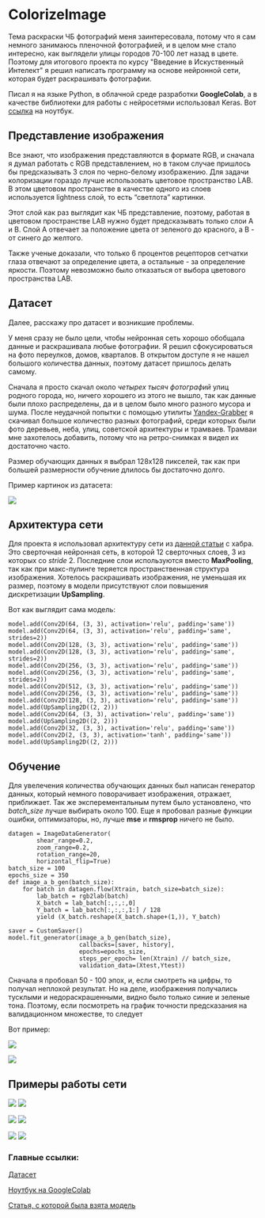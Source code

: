 # ColorizeImage
 Тема раскраски ЧБ фотографий меня заинтересовала, потому что я сам немного занимаюсь пленочной фотографией, и в целом мне стало интересно, как выглядели улицы городов 70-100 лет назад в цвете. Поэтому для итогового проекта по курсу "Введение в Искуственный Интелект" я решил написать программу на основе нейронной сети, которая будет раскрашивать фотографии.

Писал я на языке Python, в облачной среде разработки __GoogleColab__, а в качестве библиотеки для работы с нейросетями использовал Keras. Вот [ссылка](https://colab.research.google.com/drive/1dEFVyyml8uKbmKvZvf9PruGpkG0Hyqws?usp=sharing) на ноутбук.
## Представление изображения
Все знают, что изображения представляются в формате RGB, и сначала я думал работать с RGB представлением, но в таком случае пришлось бы предсказывать 3 слоя по черно-белому изображению. Для задачи колоризации гораздо лучше использовать цветовое пространство LAB.
В этом цветовом пространстве в качестве одного из слоев используется lightness слой, то есть “светлота” картинки.

Этот слой как раз выглядит как ЧБ представление, поэтому, работая в цветовом пространстве LAB нужно будет предсказывать только слои A и B.
Слой А отвечает за положение цвета от зеленого до красного, а B - от синего до желтого. 

Также ученые доказали, что только 6 процентов рецепторов сетчатки глаза отвечают за определение цвета, а остальные - за определение яркости. Поэтому невозможно было отказаться от выбора цветового пространства LAB.
## Датасет
Далее, расскажу про датасет и возникшие проблемы. 

У меня сразу не было цели, чтобы нейронная сеть хорошо обобщала данные и раскрашивала любые фотографии. Я решил сфокусироваться на фото переулков, домов, кварталов. В открытом доступе я не нашел большого количества данных, поэтому датасет пришлось делать самому.

Сначала я просто скачал около *четырех тысяч фотографий* улиц родного города, но, ничего хорошего из этого не вышло, так как данные были плохо распределены, да и в целом было много разного мусора и шума. После неудачной попытки с помощью утилиты [Yandex-Grabber](http://ufahameleon.ru/soft.aspx?id=2) я скачивал большое количество разных фотографий, среди которых были фото деревьев, неба, улиц, советской архитектуры и трамваев. Трамваи мне захотелось добавить, потому что на ретро-снимках я видел их достаточно часто.

Размер обучающих данных я выбрал 128x128 пикселей, так как при большей размерности обучение длилось бы достаточно долго. 

Пример картинок из датасета:

![](https://github.com/IlyaKuprik/ColorizeImage/blob/main/images/train_example.jpg)

## Архитектура сети
Для проекта я использовал архитектуру сети из [данной статьи](https://habr.com/ru/company/nix/blog/342388/) с хабра. Это сверточная нейронная сеть, в которой 12 сверточных слоев, 3 из которых со _stride_ 2. Последние слои используются вместо __MaxPooling__, так как при макс-пулинге теряется пространственная структура изображения. Хотелось раскрашивать изображения, не уменьшая их размер, поэтому в модели присутствуют слои повышения дискретизации __UpSampling__.

Вот как выглядит сама модель:

```
model.add(Conv2D(64, (3, 3), activation='relu', padding='same'))
model.add(Conv2D(64, (3, 3), activation='relu', padding='same', strides=2))
model.add(Conv2D(128, (3, 3), activation='relu', padding='same'))
model.add(Conv2D(128, (3, 3), activation='relu', padding='same', strides=2))
model.add(Conv2D(256, (3, 3), activation='relu', padding='same'))
model.add(Conv2D(256, (3, 3), activation='relu', padding='same', strides=2))
model.add(Conv2D(512, (3, 3), activation='relu', padding='same'))
model.add(Conv2D(256, (3, 3), activation='relu', padding='same'))
model.add(Conv2D(128, (3, 3), activation='relu', padding='same'))
model.add(UpSampling2D((2, 2)))
model.add(Conv2D(64, (3, 3), activation='relu', padding='same'))
model.add(UpSampling2D((2, 2)))
model.add(Conv2D(32, (3, 3), activation='relu', padding='same'))
model.add(Conv2D(2, (3, 3), activation='tanh', padding='same'))
model.add(UpSampling2D((2, 2)))
```

## Обучение
Для увелечения количества обучающих данных был написан генератор данных, который немного поворачивает изображения, отражает, приближает. Так же эксперементальным путем было установлено, что *batch_size* лучше выбирать около 100. Еще я пробовал разные функции ошибки, оптимизаторы, но, лучше __mse__ и __rmsprop__ ничего не было. 

```
datagen = ImageDataGenerator(
        shear_range=0.2,
        zoom_range=0.2,
        rotation_range=20,
        horizontal_flip=True)
batch_size = 100
epochs_size = 350 
def image_a_b_gen(batch_size):
    for batch in datagen.flow(Xtrain, batch_size=batch_size):
        lab_batch = rgb2lab(batch)
        X_batch = lab_batch[:,:,:,0]
        Y_batch = lab_batch[:,:,:,1:] / 128
        yield (X_batch.reshape(X_batch.shape+(1,)), Y_batch)
        
saver = CustomSaver()        
model.fit_generator(image_a_b_gen(batch_size),
                    callbacks=[saver, history],
                    epochs=epochs_size,
                    steps_per_epoch= len(Xtrain) // batch_size,
                    validation_data=(Xtest,Ytest))
```

Сначала я пробовал 50 - 100 эпох, и, если смотреть на цифры, то получал неплохой результат. Но на деле, изображения получались тусклыми и недораскрашенными, видно было только синие и зеленые тона. Поэтому, если посмотреть на график точности предсказания на валидационном множестве, то следует 

Вот пример:

![](https://github.com/IlyaKuprik/ColorizeImage/blob/main/images/40pervomayka.jpg)

![](https://github.com/IlyaKuprik/ColorizeImage/blob/main/images/study_graphic.png)

## Примеры работы сети

![](https://github.com/IlyaKuprik/ColorizeImage/blob/main/images/dom.jpg)
![](https://github.com/IlyaKuprik/ColorizeImage/blob/main/images/350_dom.jpg)

![](https://github.com/IlyaKuprik/ColorizeImage/blob/main/images/moscow.jpg)
![](https://github.com/IlyaKuprik/ColorizeImage/blob/main/images/350_moscow.jpg)

![](https://github.com/IlyaKuprik/ColorizeImage/blob/main/images/pervomayka.jpg)
![](https://github.com/IlyaKuprik/ColorizeImage/blob/main/images/350_pervomayka.jpg)


### Главные ссылки:

[Датасет](https://drive.google.com/file/d/16810f_ik9T_3iVPwIuSeUm0bPatIkouv/view?usp=sharing)

[Ноутбук на GoogleColab](https://colab.research.google.com/drive/1dEFVyyml8uKbmKvZvf9PruGpkG0Hyqws?usp=sharing) 

[Статья, с которой была взята модель](https://habr.com/ru/company/nix/blog/342388/)
